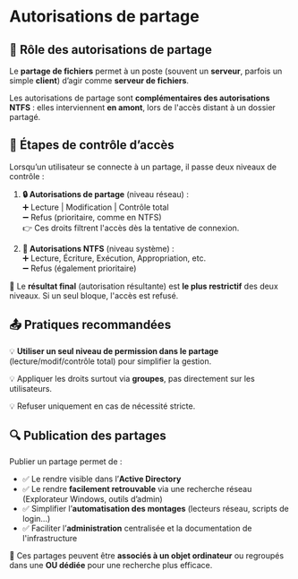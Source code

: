 # Autorisations de partage

## **🧰 Rôle des autorisations de partage**

Le **partage de fichiers** permet à un poste (souvent un **serveur**, parfois un simple **client**) d’agir comme **serveur de fichiers**.

Les autorisations de partage sont **complémentaires des autorisations NTFS** : elles interviennent **en amont**, lors de l'accès distant à un dossier partagé.



## **🛑 Étapes de contrôle d’accès**

Lorsqu’un utilisateur se connecte à un partage, il passe deux niveaux de contrôle :

1.  **🔒 Autorisations de partage** (niveau réseau) :  
    ➕ Lecture | Modification | Contrôle total  
    ➖ Refus (prioritaire, comme en NTFS)  
    👉 Ces droits filtrent l'accès dès la tentative de connexion.

2.  **🧱 Autorisations NTFS** (niveau système) :  
    ➕ Lecture, Écriture, Exécution, Appropriation, etc.  
    ➖ Refus (également prioritaire)

📌 Le **résultat final** (autorisation résultante) est **le plus restrictif** des deux niveaux. Si un seul bloque, l'accès est refusé.



## **📤 Pratiques recommandées**

💡 **Utiliser un seul niveau de permission dans le partage** (lecture/modif/contrôle total) pour simplifier la gestion.

💡 Appliquer les droits surtout via **groupes**, pas directement sur les utilisateurs.

💡 Refuser uniquement en cas de nécessité stricte.



## **🔍 Publication des partages**

Publier un partage permet de :

- ✅ Le rendre visible dans l’**Active Directory**
- ✅ Le rendre **facilement retrouvable** via une recherche réseau (Explorateur Windows, outils d’admin)
- ✅ Simplifier l’**automatisation des montages** (lecteurs réseau, scripts de login...)
- ✅ Faciliter l’**administration** centralisée et la documentation de l'infrastructure

📌 Ces partages peuvent être **associés à un objet ordinateur** ou regroupés dans une **OU dédiée** pour une recherche plus efficace.

